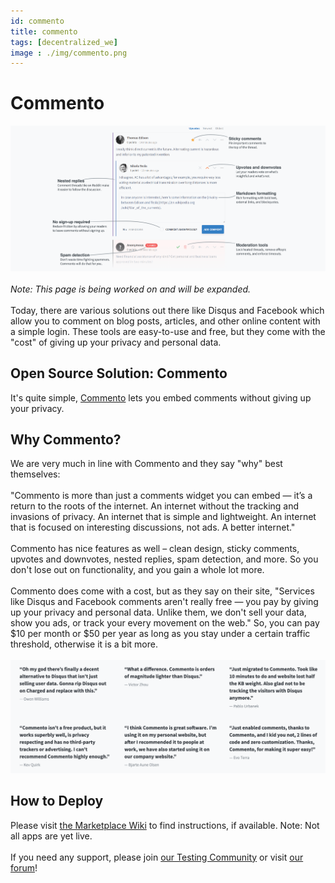 ```yaml
---
id: commento
title: commento
tags: [decentralized_we]
image : ./img/commento.png
---
```


# Commento

![](./img/commento_view.png)
<br/>
<br/>
*Note: This page is being worked on and will be expanded.*
<br/>
<br/>
Today, there are various solutions out there like Disqus and Facebook which allow you to comment on blog posts, articles, and other online content with a simple login. These tools are easy-to-use and free, but they come with the "cost" of giving up your privacy and personal data.

## Open Source Solution: Commento

It's quite simple, [Commento](https://commento.io/) lets you embed comments without giving up your privacy.

## Why Commento?

We are very much in line with Commento and they say "why" best themselves:
<br/>
<br/>
"Commento is more than just a comments widget you can embed — it’s a return to the roots of the internet. An internet without the tracking and invasions of privacy. An internet that is simple and lightweight. An internet that is focused on interesting discussions, not ads. A better internet."
<br/>
<br/>
Commento has nice features as well – clean design, sticky comments, upvotes and downvotes, nested replies, spam detection, and more. So you don't lose out on functionality, and you gain a whole lot more.
<br/>
<br/>
Commento does come with a cost, but as they say on their site, "Services like Disqus and Facebook comments aren't really free — you pay by giving up your privacy and personal data. Unlike them, we don't sell your data, show you ads, or track your every movement on the web." So, you can pay $10 per month or $50 per year as long as you stay under a certain traffic threshold, otherwise it is a bit more.
<br/>
<br/>
![](./img/commento2.png)
<br/>

## How to Deploy

Please visit [the Marketplace Wiki](https://new.threefold.io/info/cloud#/cloud__evdc_marketplace) to find instructions, if available. Note: Not all apps are yet live.
<br/>
<br/>
If you need any support, please join [our Testing Community](https://bit.ly/tftesting) or visit [our forum](https://forum.threefold.io)!